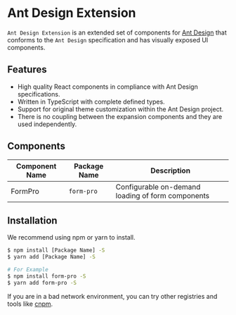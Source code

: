 # Ant Design Extension

`Ant Design Extension` is an extended set of components for [Ant Design](https://ant.design/docs/react/introduce-cn) that conforms to the `Ant Design` specification and has visually exposed UI components.

## Features

- High quality React components in compliance with Ant Design specifications.
- Written in TypeScript with complete defined types.
- Support for original theme customization within the Ant Design project.
- There is no coupling between the expansion components and they are used independently.

## Components

| Component Name | Package Name | Description                                       |
| -------------- | ------------ | ------------------------------------------------- |
| FormPro        | `form-pro`   | Configurable on-demand loading of form components |

## Installation

We recommend using npm or yarn to install.

```bash
$ npm install [Package Name] -S
$ yarn add [Package Name] -S
```

```bash
# For Example
$ npm install form-pro -S
$ yarn add form-pro -S
```

If you are in a bad network environment, you can try other registries and tools like [cnpm](https://github.com/cnpm/cnpm).
